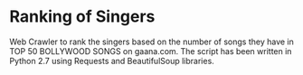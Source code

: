 # Ranking of Singers

Web Crawler to rank the singers based on the number of songs they have in TOP 50 BOLLYWOOD SONGS on gaana.com. The script has been written in Python 2.7 using Requests and BeautifulSoup libraries.
